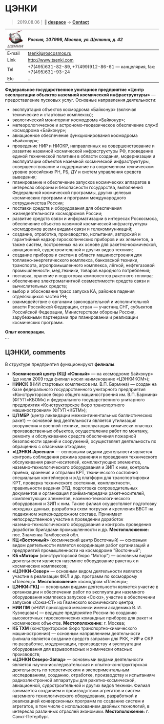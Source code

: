 # ЦЭНКИ
> 2019.08.06 ┊ **🚀 [despace](index.md)** → **[Contact](contact.md)**

|[![](f/contact/t/tsenki_logo1_thumb.jpg)](f/contact/t/tsenki_logo1.png)|*Россия, 107996, Москва, ул. Щепкина, д. 42*|
|:--|:--|
|E‑mail| <tsenki@roscosmos.ru> |
|Link| <http://www.tsenki.com> |
|Tel| +7(495)631-82-89, +7(499)912-86-61 — канцелярия, fax: +7(495)631-93-24 |
|Etc| … |

**Федеральное государственное унитарное предприятие «Центр эксплуатации объектов наземной космической инфраструктуры»** — предоставление пусковых услуг. Основные направления деятельности:

   - эксплуатация объектов космодрома «Байконур» (включая технические и стартовые комплексы);
   - экологический мониторинг космодрома «Байконур»;
   - метеорологическое и астрономо‑геодезическое обеспечение служб космодрома «Байконур»;
   - авиационное обеспечение функционирования космодрома «Байконур»;
   - проведение НИР и НИОКР, направленных на совершенствование и развитие наземной космической инфраструктуры РФ, проведение единой технической политики в области создания, модернизации и эксплуатации объектов наземной космической инфраструктуры, совершенствование и поддержание на современном техническом уровне российских РН, РБ, ДУ и систем управления средств выведения;
   - планирование и обеспечение запусков космических аппаратов в интересах обороны и безопасности государства, выполнения Федеральной космической программы, других целевых космических программ и программ международного сотрудничества России;
   - поставки средств и оборудования для обеспечения жизнедеятельности космодромов России;
   - развитие средств связи и информатизации в интересах Роскосмоса, обеспечение объектов наземной космической инфраструктуры космодромов всеми видами связи и телекоммуникаций;
   - создание, отработка, производство, испытания, авторский и гарантийный надзор гироскопических приборов и их элементов, а также систем, построенных на их основе для ракетно‑космической, авиационной, судостроительной и других видов техники;
   - создание приборов и систем в области машиностроения для топливно‑энергетического комплекса, банковской техники, транспорта, агропромышленного комплекса, лёгкой, нефтегазовой промышленности, мед.техники, товаров народного потребления;
   - поставка, хранение и подготовка компонентов ракетного топлива;
   - обеспечение электромагнитной совместимости средств связи и вычислительных средств;
   - выбор и обоснование трасс запуска КА, районов падения отделяющихся частей РН;
   - взаимодействие с органами законодательной и исполнительной власти Российской Федерации, стран — участниц СНГ, субъектов Российской Федерации, Министерством обороны России, зарубежными партнерами при планировании и реализации космических программ.

**Опыт кооперации.**  
…


<p style="page-break-after:always"> </p>

## ЦЭНКИ, comments
В структуре предприятия функционируют **филиалы**:

   - **Космический центр (КЦ) «Южный»** — на космодроме Байконур» (до июля 2009 года филиал носил наименование «ЦЭНКИКОМ»);
   - **НИИСК**  (НИИ стартовых комлпексов им. В.П. Бармина) — создан на базе федерального государственного унитарного предприятия «Конструкторское бюро общего машиностроения им. В.П. Бармина» (ФГУП «КБОМ») и федерального государственного унитарного предприятия «Конструкторское бюро транспортного машиностроения» (ФГУП «КБТМ»);
   - **ЦЛ МБР**  (центр ликвидации межконтинентальных баллистических ракет) — основной вид деятельности является утилизация вооружения и военной техники, эксплуатация химически опасных производственных объектов, осуществление работ по монтажу, ремонту и обслуживанию средств обеспечения пожарной безопасности зданий и сооружений, осуществляет деятельность по обращению с опасными отходами;
   - **«ЦЭНКИ‑Арсенал»** — основными видами деятельности является контроль соблюдения режима хранения и проведения технического обслуживания ракет‑носителей, комплектующих элементов, наземно‑технологического оборудования и ЗИП к ним, контроль приёма, хранения и отправки КРТ, технического состояния специальных контейнеров и ж/д платформ для транспортировки КРТ, проверка технического состояния, комплектности, правильности ведения ЭТД, подготовка сопроводительных документов и организация приёма‑передачи ракет‑носителей, комплектующих элементов, наземно‑технологического оборудования и ЗИП к ним. Также филиал осуществляет подготовку исходных данных, разработка схем погрузки и крепления ВВСТ на подвижном железнодорожном составе. Принимает непосредственное участие в проведении доработок наземно‑технологического оборудования и контроль проведения доработок бригадами промышленности и др. **Местоположение:** пос. Знаменка Тамбовской обл.
   - **КЦ «Восточный»** (космический центр Восточный) — основным видом деятельности является координация работ организаций и предприятий промышленности на космодроме "Восточный";
   - **КБ «Мотор»**  (конструкторской бюро "Мотор") — основным видом деятельности является наземное оборудование ракетных и космических комплексов;
   - **«ЦЭНКИ‑Север»** — основным видом деятельности является участие в реализации ФКЛ и др. программ по космодрому «Плесецк». **Местоположение**: космодром «Плесецк»;
   - **ЦЭНКИ‑ГКЦ** — основными видами деятельности является участие в организации и обеспечении работ по эксплуатации наземного оборудования комплекса запусков «Союз», участие в обеспечении запусков «Союз‑СТ» из Гвианского космического центра;
   - **НИИ ПМ** («НИИ прикладной механики имени академика В. И. Кузнецова») — ведущее предприятие России по созданию высокоточных гироскопических командных приборов для ракет и космических объектов. **Местоположение:** г. Москва;
   - **КБ ТХМ**  (конструкторское бюро транспортно‑химического машиностроения) — основным направлением деятельности филиала является создание средств заправки для РКК, НИР и ОКР по разработке, модернизации, производству и эусплуатации оборудования для взрывоопасных и химически опасных производств;
   - **«ЦЭНКИ Северо‑Запад»** — основными видами деятельности является научно‑исследовательская и опытно‑конструкторская деятельность по теоретическим и экспериментальным исследованиям, созданию, отработке, производству и испытаниям радиоэлектронной аппаратуры для ракетно‑космической, авиационной, судостроительной и других видов техники. Филиал занимается созданием и производством агрегатов и систем наземного технологического оборудования, разработкой и реализацией конверсионных программ по созданию систем и агрегатов, в том числе с использованием двойных технологий, в интересах различных отраслей экономики. **Местоположение:** г. Санкт‑Петербург.
